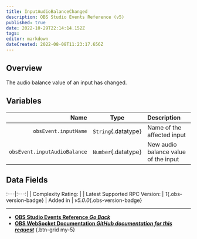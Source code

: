 ```yaml
---
title: InputAudioBalanceChanged
description: OBS Studio Events Reference (v5)
published: true
date: 2022-10-29T22:14:14.152Z
tags: 
editor: markdown
dateCreated: 2022-08-08T11:23:17.656Z
---
```


## Overview
The audio balance value of an input has changed.

## Variables
Name | Type | Description | 
----:|:----:|:------------|
`obsEvent.inputName` | `String`{.datatype} | Name of the affected input
`obsEvent.inputAudioBalance` | `Number`{.datatype} | New audio balance value of the input

## Data Fields
:---|:---:|
| Complexity Rating: | <span class="stars stars--2"></span>
| Latest Supported RPC Version: | *1*{.obs-version-badge}
| Added in | *v5.0.0*{.obs-version-badge}

---

- [<i class="mdi mdi-chevron-left"></i>**OBS Studio Events Reference *Go Back***](/Broadcasters/OBS/Events)
- [<i class="mdi mdi-github"></i> **OBS WebSocket Documentation *GitHub documentation for this request***](https://github.com/obsproject/obs-websocket/blob/master/docs/generated/protocol.md#inputaudiobalancechanged)
{.btn-grid my-5}